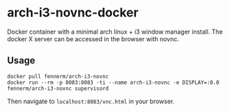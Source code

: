 arch-i3-novnc-docker
====================

Docker container with a minimal arch linux + i3 window manager install. The docker X server can be accessed in the browser with novnc.

Usage
-----

``` {.shell}
docker pull fennerm/arch-i3-novnc
docker run --rm -p 8083:8083 -ti --name arch-i3-novnc -e DISPLAY=:0.0 fennerm/arch-i3-novnc supervisord
```

Then navigate to `localhost:8083/vnc.html` in your browser.
